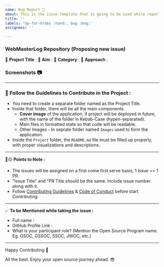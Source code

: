 ```yaml
---
name: Bug Report 🐞
about: This is the issue template that is going to be used while reporting for any bug in the project of this repo.
title: ''
labels: 'Up-for-Grabs :hand:, bug :bug:'
assignees: ''

---
```


### WebMasterLog Repository (Proposing new issue)
:red_circle: **Project Title** :
:red_circle: **Aim** :
:red_circle: **Category** :  <!-- Category of the project: Angular, CSS, NextJS, NodeJS, React, Vanilla, VueJS, etc. -->
:red_circle: **Approach** :  <!-- Explain the approach to handle this bug. -->


### Screenshots 📷
<!-- Write N/A if not available-->


***********************************************************************
### 📍 **Follow the Guidelines to Contribute in the Project :**
* You need to create a separate folder named as the Project Title.
* Inside that folder, there will be all the main components.
   * **Cover image** of the application, if project will be deployed in future, with the name of the folder in Kebab-Case (hypen-separated).
   * Main files in formatted state so that code will be readable.
   * Other Images - In seprate folder named `Images` used to form the application.
* Inside the `Project` folder, the `README.md` file must be filled up properly, with proper visualizations and descriptions.

***********************************************************************
:red_circle::yellow_circle: **Points to Note :**

- The issues will be assigned on a first come first serve basis, 1 Issue == 1 PR.
- "Issue Title" and "PR Title should be the same. Include issue number along with it.
- Follow [Contributing Guidelines](https://github.com/Avdhesh-Varshney/WebMasterLog/blob/main/CONTRIBUTING.md) & [Code of Conduct](https://github.com/Avdhesh-Varshney/WebMasterLog/blob/main/CODE_OF_CONDUCT.md) before start Contributing.

***********************************************************************
:white_check_mark: **To be Mentioned while taking the issue :**
- Full name : 
- GitHub Profile Link : 
- What is your participant role? (Mention the Open Source Program name. Eg. GSOC, GSSOC, SSOC, JWOC, etc.)

***********************************************************************
Happy Contributing 🚀 

All the best. Enjoy your open source journey ahead. 😎
